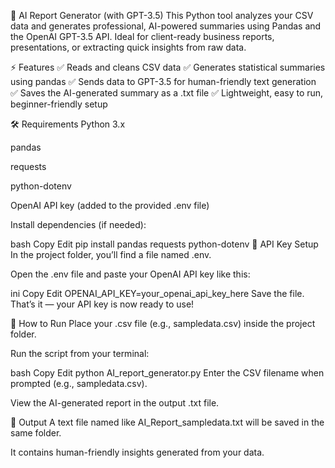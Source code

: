 🧠 AI Report Generator (with GPT-3.5)
This Python tool analyzes your CSV data and generates professional, AI-powered summaries using Pandas and the OpenAI GPT-3.5 API. Ideal for client-ready business reports, presentations, or extracting quick insights from raw data.

⚡ Features
✅ Reads and cleans CSV data
✅ Generates statistical summaries using pandas
✅ Sends data to GPT-3.5 for human-friendly text generation
✅ Saves the AI-generated summary as a .txt file
✅ Lightweight, easy to run, beginner-friendly setup

🛠️ Requirements
Python 3.x

pandas

requests

python-dotenv

OpenAI API key (added to the provided .env file)

Install dependencies (if needed):

bash
Copy
Edit
pip install pandas requests python-dotenv
🔐 API Key Setup
In the project folder, you’ll find a file named .env.

Open the .env file and paste your OpenAI API key like this:

ini
Copy
Edit
OPENAI_API_KEY=your_openai_api_key_here
Save the file. That’s it — your API key is now ready to use!

🚀 How to Run
Place your .csv file (e.g., sampledata.csv) inside the project folder.

Run the script from your terminal:

bash
Copy
Edit
python AI_report_generator.py
Enter the CSV filename when prompted (e.g., sampledata.csv).

View the AI-generated report in the output .txt file.

📁 Output
A text file named like AI_Report_sampledata.txt will be saved in the same folder.

It contains human-friendly insights generated from your data.
